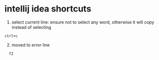# intellij idea shortcuts

1. select current line:  ensure not to select any word, otherwise it will copy instead of selecting
```
ctrl+c
```

2. moved to error line
```
  f2
```
